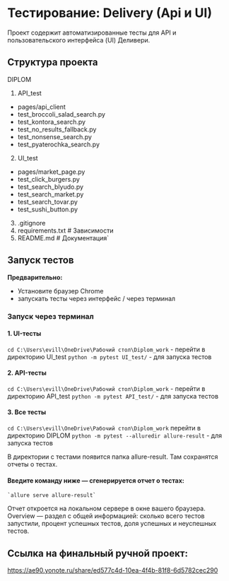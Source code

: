 # Тестирование: Delivery (Api и UI)

Проект содержит автоматизированные тесты для API и пользовательского интерфейса (UI) Деливери.

## Структура проекта
DIPLOM
1) API_test
  * pages/api_client
  * test_broccoli_salad_search.py
  * test_kontora_search.py
  * test_no_results_fallback.py
  * test_nonsense_search.py
  * test_pyaterochka_search.py
2) UI_test
  * pages/market_page.py
  * test_click_burgers.py
  * test_search_blyudo.py
  * test_search_market.py
  * test_search_tovar.py
  * test_sushi_button.py
3) .gitignore
4) requirements.txt # Зависимости
5) README.md # Документация`

## Запуск тестов

**Предварительно:**
- Установите браузер Chrome
- запускать тесты через интерфейс / через терминал

### Запуск через терминал
#### 1. UI-тесты

   `cd C:\Users\evill\OneDrive\Рабочий стол\Diplom_work` - перейти в директорию UI_test
   `python -m pytest UI_test/` - для запуска тестов
   
#### 2. API-тесты

   `cd C:\Users\evill\OneDrive\Рабочий стол\Diplom_work` - перейти в директорию API_test
   `python -m pytest API_test/` - для запуска тестов
   
#### 3. Все тесты
   `cd C:\Users\evill\OneDrive\Рабочий стол\Diplom_work` перейти в директорию DIPLOM 
   `python -m pytest --alluredir allure-result` - для запуска тестов

  В директории с тестами появится папка allure-result. Там сохранятся отчеты о тестах.
  
#### Введите команду ниже — сгенерируется отчет о тестах:
    `allure serve allure-result`
Отчет откроется на локальном сервере в окне вашего браузера.
Overview — раздел с общей информацией: сколько всего тестов запустили, процент успешных тестов, доля успешных и неуспешных тестов.

## Ссылка на финальный ручной проект:
https://ae90.yonote.ru/share/ed577c4d-10ea-4f4b-81f8-6d5782cec290